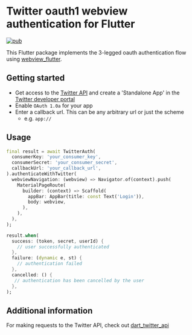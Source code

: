# Twitter oauth1 webview authentication for Flutter

[![pub](https://img.shields.io/pub/v/twitter_webview_auth)](https://pub.dev/packages/twitter_webview_auth)

This Flutter package implements the 3-legged oauth authentication flow using [webview_flutter](https://pub.dev/packages/webview_flutter).

## Getting started

- Get access to the [Twitter API](https://developer.twitter.com/en/docs/twitter-api/getting-started/getting-access-to-the-twitter-api) and create a 'Standalone App' in the [Twitter developer portal](https://developer.twitter.com/en/portal/projects-and-apps)
- Enable `OAuth 1.0a` for your app
- Enter a callback url. This can be any arbitrary url or just the scheme
  - e.g. `app://`

## Usage

```dart
final result = await TwitterAuth(
  consumerKey: 'your_consumer_key',
  consumerSecret: 'your_consumer_secret',
  callbackUrl: 'your_callback_url',
).authenticateWithTwitter(
  webviewNavigation: (webview) => Navigator.of(context).push(
    MaterialPageRoute(
      builder: (context) => Scaffold(
        appBar: AppBar(title: const Text('Login')),
        body: webview,
      ),
    ),
  ),
);

result.when(
  success: (token, secret, userId) {
    // user successfully authenticated
  },
  failure: (dynamic e, st) {
    // authentication failed
  },
  cancelled: () {
   // authentication has been cancelled by the user
  },
);
```

## Additional information

For making requests to the Twitter API, check out [dart_twitter_api](https://pub.dev/packages/dart_twitter_api)
